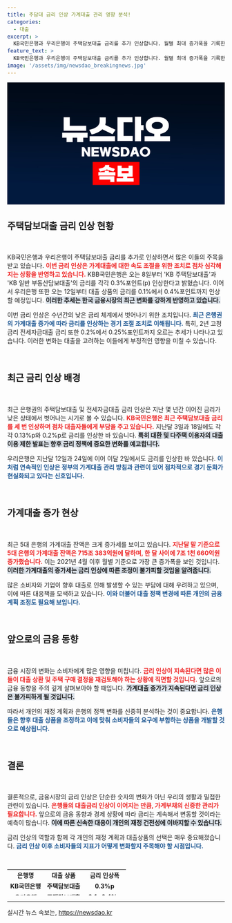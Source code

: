 ```yaml
---
title: 주담대 금리 인상 가계대출 관리 영향 분석!
categories:
  - 대출
excerpt: >
  KB국민은행과 우리은행이 주택담보대출 금리를 추가 인상합니다. 월별 최대 증가폭을 기록한 가계대출, 대출 금리는 앞으로 어떻게 변할까? 클릭해 자세한 내용을 확인하세요!
feature_text: >
  KB국민은행과 우리은행이 주택담보대출 금리를 추가 인상합니다. 월별 최대 증가폭을 기록한 가계대출, 대출 금리는 앞으로 어떻게 변할까? 클릭해 자세한 내용을 확인하세요!
image: '/assets/img/newsdao_breakingnews.jpg'
---
```


<p><img src="/assets/img/newsdao_breakingnews.jpg" alt="ranknews 속보" /></p>

<h2 data-ke-size="size26">주택담보대출 금리 인상 현황</h2>

<p data-ke-size="size16">&nbsp;</p>

<p>KB국민은행과 우리은행이 주택담보대출 금리를 추가로 인상하면서 많은 이들의 주목을 받고 있습니다. <b><span style="color: #ee2323;">이번 금리 인상은 가계대출에 대한 속도 조절을 위한 조치로 점차 심각해지는 상황을 반영하고 있습니다.</span></b> KBB국민은행은 오는 8일부터 'KB 주택담보대출'과 'KB 일반 부동산담보대출'의 금리를 각각 0.3%포인트(p) 인상한다고 밝혔습니다. 이어서 우리은행 또한 오는 12일부터 대출 상품의 금리를 0.1%에서 0.4%포인트까지 인상할 예정입니다. <b><span style="background-color: #21538527;">이러한 추세는 한국 금융시장의 최근 변화를 강하게 반영하고 있습니다.</span></b></p>

<p>이번 금리 인상은 수년간의 낮은 금리 체계에서 벗어나기 위한 조치입니다. <b><span style="color: #1a5490;">최근 은행권의 가계대출 증가에 따라 금리를 인상하는 경기 조절 조치로 이해됩니다.</span></b> 특히, 2년 고정금리 전세자금대출 금리 또한 0.2%에서 0.25%포인트까지 오르는 추세가 나타나고 있습니다. 이러한 변화는 대출을 고려하는 이들에게 부정적인 영향을 미칠 수 있습니다.</p>

<p data-ke-size="size16">&nbsp;</p>

<h2 data-ke-size="size26">최근 금리 인상 배경</h2>

<p data-ke-size="size16">&nbsp;</p>

<p>최근 은행권의 주택담보대출 및 전세자금대출 금리 인상은 지난 몇 년간 이어진 금리가 낮은 상태에서 벗어나는 시기로 볼 수 있습니다. <b><span style="color: #ee2323;">KB국민은행은 최근 주택담보대출 금리를 세 번 인상하며 점차 대출자들에게 부담을 주고 있습니다.</span></b> 지난달 3일과 18일에도 각각 0.13%p와 0.2%p로 금리를 인상한 바 있습니다. <b><span style="background-color: #21538527;">특히 대환 및 다주택 이용자의 대출 이용 제한 발표는 향후 금리 정책에 중요한 변화를 예고합니다.</span></b></p>

<p>우리은행은 지난달 12일과 24일에 이어 이달 2일에서도 금리를 인상한 바 있습니다. <b><span style="color: #1a5490;">이처럼 연속적인 인상은 정부의 가계대출 관리 방침과 관련이 있어 점차적으로 경기 둔화가 현실화되고 있다는 신호입니다.</span></b></p>

<p data-ke-size="size16">&nbsp;</p>

<h2 data-ke-size="size26">가계대출 증가 현상</h2>

<p data-ke-size="size16">&nbsp;</p>

<p>최근 5대 은행의 가계대출 잔액은 크게 증가세를 보이고 있습니다. <b><span style="color: #ee2323;">지난달 말 기준으로 5대 은행의 가계대출 잔액은 715조 383억원에 달하며, 한 달 사이에 7조 1천 660억원 증가했습니다.</span></b> 이는 2021년 4월 이후 월별 기준으로 가장 큰 증가폭을 보인 것입니다. <b><span style="background-color: #21538527;">이러한 가계대출의 증가세는 금리 인상에 따른 조정이 불가피할 것임을 알려줍니다.</span></b></p>

<p>많은 소비자와 기업이 향후 대출로 인해 발생할 수 있는 부담에 대해 우려하고 있으며, 이에 따른 대응책을 모색하고 있습니다. <b><span style="color: #1a5490;">이와 더불어 대출 정책 변경에 따른 개인의 금융 계획 조정도 필요해 보입니다.</span></b></p>

<p data-ke-size="size16">&nbsp;</p>

<h2 data-ke-size="size26">앞으로의 금융 동향</h2>

<p data-ke-size="size16">&nbsp;</p>

<p>금융 시장의 변화는 소비자에게 많은 영향을 미칩니다. <b><span style="color: #ee2323;">금리 인상이 지속된다면 많은 이들이 대출 상환 및 주택 구매 결정을 재검토해야 하는 상황에 직면할 것입니다.</span></b> 앞으로의 금융 동향을 주의 깊게 살펴보아야 할 때입니다. <b><span style="background-color: #21538527;">가계대출 증가가 지속된다면 금리 인상은 불가피하게 될 것입니다.</span></b></p>

<p>따라서 개인의 재정 계획과 은행의 정책 변화를 신중히 분석하는 것이 중요합니다. <b><span style="color: #1a5490;">은행들은 향후 대출 상품을 조정하고 이에 맞춰 소비자들의 요구에 부합하는 상품을 개발할 것으로 예상됩니다.</span></b></p>

<p data-ke-size="size16">&nbsp;</p>

<h2 data-ke-size="size26">결론</h2>

<p data-ke-size="size16">&nbsp;</p>

<p>결론적으로, 금융시장의 금리 인상은 단순한 숫자의 변화가 아닌 우리의 생활과 밀접한 관련이 있습니다. <b><span style="color: #ee2323;">은행들의 대출금리 인상이 이어지는 만큼, 가계부채의 신중한 관리가 필요합니다.</span></b> 앞으로의 금융 동향과 경제 상황에 따라 금리는 계속해서 변동할 것이라는 예측이 많습니다. <b><span style="background-color: #21538527;">이에 따른 신속한 대응이 개인의 재정 건전성에 이바지할 수 있습니다.</span></b></p>

<p>금리 인상의 역할과 함께 각 개인의 재정 계획과 대출상품의 선택은 매우 중요해졌습니다. <b><span style="color: #1a5490;">금리 인상 이후 소비자들의 지표가 어떻게 변화할지 주목해야 할 시점입니다.</span></b></p>

<p data-ke-size="size16">&nbsp;</p>

<table style="width: 100%; height: 60px;">
    <tr>
        <td style="text-align: center; height: 17px;"><b>은행명</b></td>
        <td style="text-align: center; height: 17px;"><b>대출 상품</b></td>
        <td style="text-align: center; height: 17px;"><b>금리 인상폭</b></td>
    </tr>
    <tr>
        <td style="text-align: center; height: 17px;"><b>KB국민은행</b></td>
        <td style="text-align: center; height: 17px;"><b>주택담보대출</b></td>
        <td style="text-align: center; height: 17px;"><b>0.3%p</b></td>
    </tr>
    <tr>
        <td style="text-align: center; height: 17px;"><b>우리은행</b></td>
        <td style="text-align: center; height: 17px;"><b>주택담보대출</b></td>
        <td style="text-align: center; height: 17px;"><b>0.1~0.4%p</b></td>
    </tr>
    <tr>
        <td style="text-align: center; height: 17px;"><b>우리은행</b></td>
        <td style="text-align: center; height: 17px;"><b>전세자금대출</b></td>
        <td style="text-align: center; height: 17px;"><b>0.2~0.25%p</b></td>
    </tr>
</table>

<hr />
실시간 뉴스 속보는, <a href="https://newsdao.kr" rel="dofollow">https://newsdao.kr</a>


